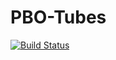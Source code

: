 # PBO-Tubes

[![Build Status](https://github.com/mghiyats/PBO-Tubes/actions/workflows/maven.yml/badge.svg)](https://github.com/mghiyats/PBO-Tubes/actions/workflows/maven.yml)
